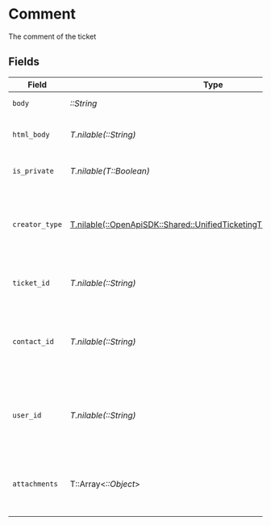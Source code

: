 # Comment

The comment of the ticket


## Fields

| Field                                                                                                                                      | Type                                                                                                                                       | Required                                                                                                                                   | Description                                                                                                                                | Example                                                                                                                                    |
| ------------------------------------------------------------------------------------------------------------------------------------------ | ------------------------------------------------------------------------------------------------------------------------------------------ | ------------------------------------------------------------------------------------------------------------------------------------------ | ------------------------------------------------------------------------------------------------------------------------------------------ | ------------------------------------------------------------------------------------------------------------------------------------------ |
| `body`                                                                                                                                     | *::String*                                                                                                                                 | :heavy_check_mark:                                                                                                                         | The body of the comment                                                                                                                    | Assigned to Eric !                                                                                                                         |
| `html_body`                                                                                                                                | *T.nilable(::String)*                                                                                                                      | :heavy_minus_sign:                                                                                                                         | The html body of the comment                                                                                                               | <p>Assigned to Eric !</p>                                                                                                                  |
| `is_private`                                                                                                                               | *T.nilable(T::Boolean)*                                                                                                                    | :heavy_minus_sign:                                                                                                                         | The public status of the comment                                                                                                           | false                                                                                                                                      |
| `creator_type`                                                                                                                             | [T.nilable(::OpenApiSDK::Shared::UnifiedTicketingTicketOutputCreatorType)](../../models/shared/unifiedticketingticketoutputcreatortype.md) | :heavy_minus_sign:                                                                                                                         | The creator type of the comment. Authorized values are either USER or CONTACT                                                              | USER                                                                                                                                       |
| `ticket_id`                                                                                                                                | *T.nilable(::String)*                                                                                                                      | :heavy_minus_sign:                                                                                                                         | The UUID of the ticket the comment is tied to                                                                                              | 801f9ede-c698-4e66-a7fc-48d19eebaa4f                                                                                                       |
| `contact_id`                                                                                                                               | *T.nilable(::String)*                                                                                                                      | :heavy_minus_sign:                                                                                                                         | The UUID of the contact which the comment belongs to (if no user_id specified)                                                             | 801f9ede-c698-4e66-a7fc-48d19eebaa4f                                                                                                       |
| `user_id`                                                                                                                                  | *T.nilable(::String)*                                                                                                                      | :heavy_minus_sign:                                                                                                                         | The UUID of the user which the comment belongs to (if no contact_id specified)                                                             | 801f9ede-c698-4e66-a7fc-48d19eebaa4f                                                                                                       |
| `attachments`                                                                                                                              | T::Array<*::Object*>                                                                                                                       | :heavy_minus_sign:                                                                                                                         | The attachements UUIDs tied to the comment                                                                                                 | [<br/>"801f9ede-c698-4e66-a7fc-48d19eebaa4f"<br/>]                                                                                         |